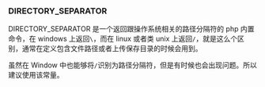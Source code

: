 ### DIRECTORY_SEPARATOR
DIRECTORY_SEPARATOR 是一个返回跟操作系统相关的路径分隔符的 php 内置命令，在 windows 上返回`\`，而在 linux 或者类 unix 上返回`/`，就是这么个区别，通常在定义包含文件路径或者上传保存目录的时候会用到。

虽然在 Window 中也能够将`/`识别为路径分隔符，但是有时候也会出现问题。所以建议使用该常量。

